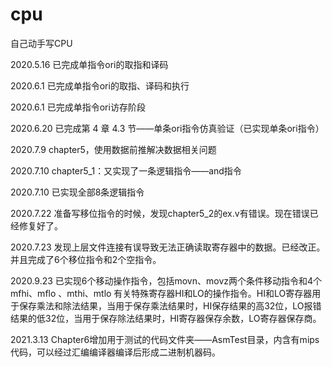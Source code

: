 # cpu
自己动手写CPU



2020.5.16	已完成单指令ori的取指和译码

2020.6.1	已完成单指令ori的取指、译码和执行

2020.6.1	已完成单指令ori访存阶段

2020.6.20	已完成第 4 章 4.3 节——单条ori指令仿真验证（已实现单条ori指令）

2020.7.9	chapter5，使用数据前推解决数据相关问题

2020.7.10	chapter5_1：又实现了一条逻辑指令——and指令

2020.7.10	已实现全部8条逻辑指令

2020.7.22	准备写移位指令的时候，发现chapter5_2的ex.v有错误。现在错误已经修复好了。

2020.7.23	发现上层文件连接有误导致无法正确读取寄存器中的数据。已经改正。并且完成了6个移位指令和2个空指令。

2020.9.23	已实现6个移动操作指令，包括movn、movz两个条件移动指令和4个 mfhi、mflo 、mthi、mtlo 有关特殊寄存器HI和LO的操作指令。HI和LO寄存器用于保存乘法和除法结果，当用于保存乘法结果时，HI保存结果的高32位，LO报错结果的低32位，当用于保存除法结果时，HI寄存器保存余数，LO寄存器保存商。

2021.3.13	Chapter6增加用于测试的代码文件夹——AsmTest目录，内含有mips代码，可以经过汇编编译器编译后形成二进制机器码。